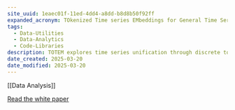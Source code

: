```yaml
---
site_uuid: 1eaec01f-11ed-4dd4-a8dd-b8d8b50f92ff
expanded_acronym: TOkenized Time series EMbeddings for General Time Series Analysis
tags:
  - Data-Utilities
  - Data-Analytics
  - Code-Libraries
description: TOTEM explores time series unification through discrete tokens (not patches!!). Its simple VQVAE backbone learns a self-supervised, discrete, codebook in either a generalist (multiple domains) or specialist (1 domain) manner. TOTEM's codebook can then be tested on in domain or zero shot data with many 🔥 time series tasks.
date_created: 2025-03-20
date_modified: 2025-03-20
---
```

[[Data Analysis]]

[Read the white paper](https://openreview.net/pdf?id=jzIdR2TXlK)
 

